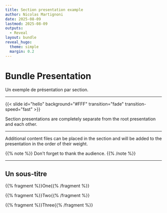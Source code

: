 ```yaml
---
title: Section presentation example
author: Nicolas Martignoni
date: 2025-08-09
lastmod: 2025-08-09
outputs:
  - Reveal
layout: bundle
reveal_hugo:
  theme: simple
  margin: 0.2
---
```

# Bundle Presentation

Un exemple de présentation par section.

---

{{< slide id="hello" background="#FFF" transition="fade" transition-speed="fast" >}}

Section presentations are completely separate from the root presentation and each other.

---

Additional content files can be placed in the section and will be added to the presentation in the order of their weight.

{{% note %}}
Don't forget to thank the audience.
{{% /note %}}

---

## Un sous-titre

{{% fragment %}}One{{% /fragment %}}

{{% fragment %}}Two{{% /fragment %}}

{{% fragment %}}Three{{% /fragment %}}
